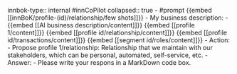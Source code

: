 innbok-type:: internal
#innCoPilot
collapsed:: true
	- #prompt {{embed [[innBoK/profile-(id)/relationship/few shots]]}}
		- My business description:
		- {{embed [[AI business description/content]]}} {{embed [[profile 1/content]]}} {{embed [[profile id/relationship/content]]}} {{embed [[profile id/transactions/content]]}} {{embed [[segment id/roles/content]]}}
		- Action:
		- Propose profile 1/relationship: Relationship that we maintain with our stakeholders, which can be personal, automated, self-service, etc.
		- Answer:
		- Please write your respons in a MarkDown code box.




